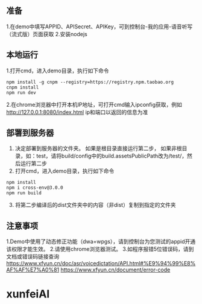 ## 准备
1.在demo中填写APPID、APISecret、APIKey，可到控制台-我的应用-语音听写（流式版）页面获取
2.安装nodejs

## 本地运行
1.打开cmd，进入demo目录，执行如下命令
 ```
 npm install -g cnpm --registry=https://registry.npm.taobao.org
 cnpm install
 npm run dev 
 ```
2.在chrome浏览器中打开本机IP地址，可打开cmd输入ipconfig获取，例如
http://127.0.0.1:8080/index.html
ip和端口以返回的信息为准

## 部署到服务器
1. 决定部署到服务器的文件夹。
如果是根目录直接运行第二步，
如果非根目录，如：test，请将build/config中的build.assetsPublicPath改为/test/，然后运行第二步
2. 打开cmd，进入demo目录，执行如下命令
 ```
 npm install
 npm i cross-env@3.0.0
 npm run build
 ```
 3. 将第二步编译后的dist文件夹中的内容（非dist）复制到指定的文件夹
 
 
## 注意事项
1.Demo中使用了动态修正功能（dwa=wpgs），请到控制台为您测试的appid开通该权限才能生效。
2.请使用chrome浏览器测试。
3.如程序报错5位错误码，请到文档或错误码链接查询
  https://www.xfyun.cn/doc/asr/voicedictation/API.html#%E9%94%99%E8%AF%AF%E7%A0%81
  https://www.xfyun.cn/document/error-code


# xunfeiAI
